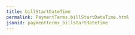 ```yaml
---
title: billStartDateTime
permalink: PaymentTerms.billStartDateTime.html
jsonid: paymentterms_billstartdatetime
---
```

